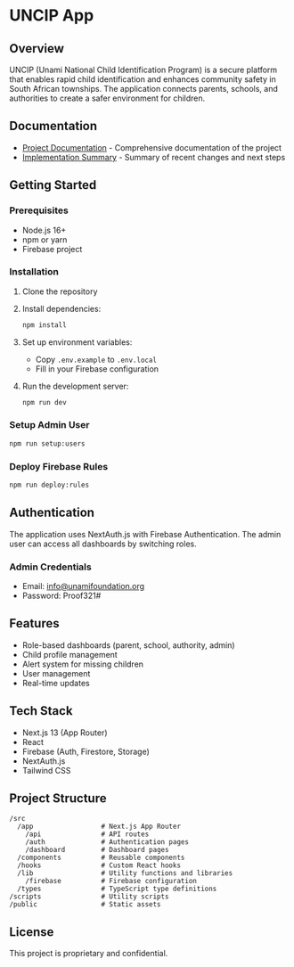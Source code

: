 # UNCIP App

## Overview
UNCIP (Unami National Child Identification Program) is a secure platform that enables rapid child identification and enhances community safety in South African townships. The application connects parents, schools, and authorities to create a safer environment for children.

## Documentation
- [Project Documentation](./PROJECT_DOCUMENTATION.md) - Comprehensive documentation of the project
- [Implementation Summary](./IMPLEMENTATION_SUMMARY_UPDATED.md) - Summary of recent changes and next steps

## Getting Started

### Prerequisites
- Node.js 16+
- npm or yarn
- Firebase project

### Installation
1. Clone the repository
2. Install dependencies:
   ```bash
   npm install
   ```
3. Set up environment variables:
   - Copy `.env.example` to `.env.local`
   - Fill in your Firebase configuration

4. Run the development server:
   ```bash
   npm run dev
   ```

### Setup Admin User
```bash
npm run setup:users
```

### Deploy Firebase Rules
```bash
npm run deploy:rules
```

## Authentication
The application uses NextAuth.js with Firebase Authentication. The admin user can access all dashboards by switching roles.

### Admin Credentials
- Email: info@unamifoundation.org
- Password: Proof321#

## Features
- Role-based dashboards (parent, school, authority, admin)
- Child profile management
- Alert system for missing children
- User management
- Real-time updates

## Tech Stack
- Next.js 13 (App Router)
- React
- Firebase (Auth, Firestore, Storage)
- NextAuth.js
- Tailwind CSS

## Project Structure
```
/src
  /app                 # Next.js App Router
    /api               # API routes
    /auth              # Authentication pages
    /dashboard         # Dashboard pages
  /components          # Reusable components
  /hooks               # Custom React hooks
  /lib                 # Utility functions and libraries
    /firebase          # Firebase configuration
  /types               # TypeScript type definitions
/scripts               # Utility scripts
/public                # Static assets
```

## License
This project is proprietary and confidential.